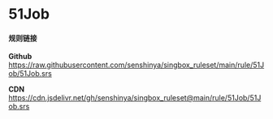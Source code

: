 # 51Job

#### 规则链接

**Github**
https://raw.githubusercontent.com/senshinya/singbox_ruleset/main/rule/51Job/51Job.srs

**CDN**
https://cdn.jsdelivr.net/gh/senshinya/singbox_ruleset@main/rule/51Job/51Job.srs